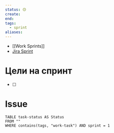```yaml
---
status: 🟡
create: 
end: 
tags:
  - sprint
aliases:
---
```

- [[Work Sprints]]
- [Jira Sprint](https://jira.digtp.com/secure/RapidBoard.jspa?rapidView=300#)
# Цели на спринт

- [ ] 
# Issue

```dataview
TABLE task-status AS Status 
FROM ""
WHERE contains(tags, "work-task") AND sprint = 1
```
